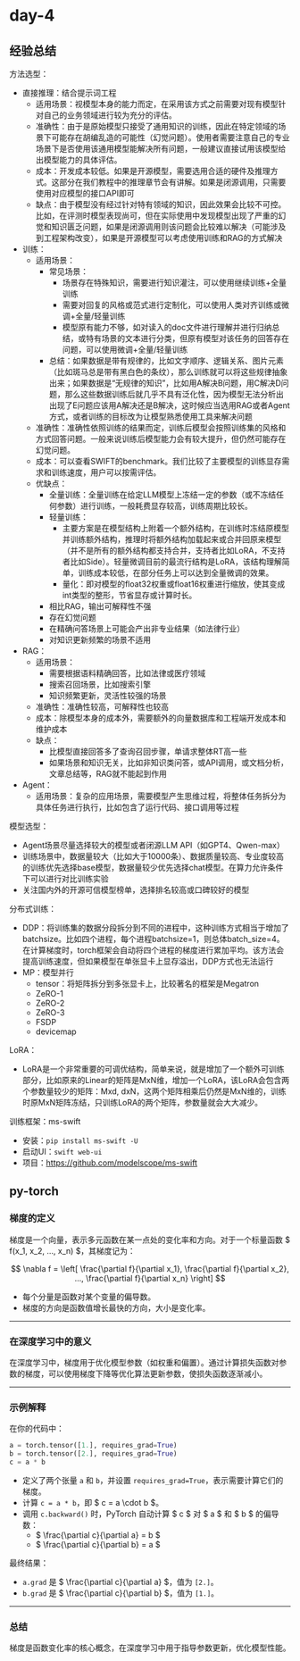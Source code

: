 # day-4

## 经验总结

方法选型：

- 直接推理：结合提示词工程
  - 适用场景：视模型本身的能力而定，在采用该方式之前需要对现有模型针对自己的业务领域进行较为充分的评估。
  - 准确性：由于是原始模型只接受了通用知识的训练，因此在特定领域的场景下可能存在胡编乱造的可能性（幻觉问题）。使用者需要注意自己的专业场景下是否使用该通用模型能解决所有问题，一般建议直接试用该模型给出模型能力的具体评估。
  - 成本：开发成本较低。如果是开源模型，需要选用合适的硬件及推理方式。这部分在我们教程中的推理章节会有讲解。如果是闭源调用，只需要使用对应模型的接口API即可
  - 缺点：由于模型没有经过针对特有领域的知识，因此效果会比较不可控。比如，在评测时模型表现尚可，但在实际使用中发现模型出现了严重的幻觉和知识匮乏问题，如果是闭源调用则该问题会比较难以解决（可能涉及到工程架构改变），如果是开源模型可以考虑使用训练和RAG的方式解决
- 训练：
  - 适用场景：
    - 常见场景：
      - 场景存在特殊知识，需要进行知识灌注，可以使用继续训练+全量训练
      - 需要对回复的风格或范式进行定制化，可以使用人类对齐训练或微调+全量/轻量训练
      - 模型原有能力不够，如对读入的doc文件进行理解并进行归纳总结，或特有场景的文本进行分类，但原有模型对该任务的回答存在问题，可以使用微调+全量/轻量训练
    - 总结：如果数据是带有规律的，比如文字顺序、逻辑关系、图片元素（比如斑马总是带有黑白色的条纹），那么训练就可以将这些规律抽象出来；如果数据是“无规律的知识”，比如用A解决B问题，用C解决D问题，那么这些数据训练后就几乎不具有泛化性，因为模型无法分析出出现了E问题应该用A解决还是B解决，这时候应当选用RAG或者Agent方式，或者训练的目标改为让模型熟悉使用工具来解决问题
  - 准确性：准确性依照训练的结果而定，训练后模型会按照训练集的风格和方式回答问题。一般来说训练后模型能力会有较大提升，但仍然可能存在幻觉问题。
  - 成本：可以查看SWIFT的benchmark。我们比较了主要模型的训练显存需求和训练速度，用户可以按需评估。
  - 优缺点：
    - 全量训练：全量训练在给定LLM模型上冻结一定的参数（或不冻结任何参数）进行训练，一般耗费显存较高，训练周期比较长。
    - 轻量训练：
      - 主要方案是在模型结构上附着一个额外结构，在训练时冻结原模型并训练额外结构，推理时将额外结构加载起来或合并回原来模型（并不是所有的额外结构都支持合并，支持者比如LoRA，不支持者比如Side）。轻量微调目前的最流行结构是LoRA，该结构理解简单，训练成本较低，在部分任务上可以达到全量微调的效果。
      - 量化：即对模型的float32权重或float16权重进行缩放，使其变成int类型的整形，节省显存或计算时长。
    - 相比RAG，输出可解释性不强
    - 存在幻觉问题
    - 在精确问答场景上可能会产出非专业结果（如法律行业）
    - 对知识更新频繁的场景不适用
- RAG：
  - 适用场景：
    - 需要根据语料精确回答，比如法律或医疗领域
    - 搜索召回场景，比如搜索引擎
    - 知识频繁更新，灵活性较强的场景
  - 准确性：准确性较高，可解释性也较高
  - 成本：除模型本身的成本外，需要额外的向量数据库和工程端开发成本和维护成本
  - 缺点：
    - 比模型直接回答多了查询召回步骤，单请求整体RT高一些
    - 如果场景和知识无关，比如非知识类问答，或API调用，或文档分析，文章总结等，RAG就不能起到作用
- Agent：
  - 适用场景：复杂的应用场景，需要模型产生思维过程，将整体任务拆分为具体任务进行执行，比如包含了运行代码、接口调用等过程

模型选型：

- Agent场景尽量选择较大的模型或者闭源LLM API（如GPT4、Qwen-max）
- 训练场景中，数据量较大（比如大于10000条）、数据质量较高、专业度较高的训练优先选择base模型，数据量较少优先选择chat模型。在算力允许条件下可以进行对比训练实验
- 关注国内外的开源可信模型榜单，选择排名较高或口碑较好的模型

分布式训练：

- DDP：将训练集的数据分段拆分到不同的进程中，这种训练方式相当于增加了batchsize。比如四个进程，每个进程batchsize=1，则总体batch_size=4。在计算梯度时，torch框架会自动将四个进程的梯度进行累加平均。该方法会提高训练速度，但如果模型在单张显卡上显存溢出，DDP方式也无法运行
- MP：模型并行
  - tensor：将矩阵拆分到多张显卡上，比较著名的框架是Megatron
  - ZeRO-1
  - ZeRO-2
  - ZeRO-3
  - FSDP
  - devicemap

LoRA：

- LoRA是一个非常重要的可调优结构，简单来说，就是增加了一个额外可训练部分，比如原来的Linear的矩阵是MxN维，增加一个LoRA，该LoRA会包含两个参数量较少的矩阵：Mxd, dxN，这两个矩阵相乘后仍然是MxN维的，训练时原MxN矩阵冻结，只训练LoRA的两个矩阵，参数量就会大大减少。

训练框架：ms-swift

- 安装：`pip install ms-swift -U`
- 启动UI：`swift web-ui`
- 项目：<https://github.com/modelscope/ms-swift>

## py-torch

### 梯度的定义
梯度是一个向量，表示多元函数在某一点处的变化率和方向。对于一个标量函数 $ f(x_1, x_2, ..., x_n) $，其梯度记为：

$$
\nabla f = \left[ \frac{\partial f}{\partial x_1}, \frac{\partial f}{\partial x_2}, ..., \frac{\partial f}{\partial x_n} \right]
$$

- 每个分量是函数对某个变量的偏导数。
- 梯度的方向是函数值增长最快的方向，大小是变化率。

---

### 在深度学习中的意义
在深度学习中，梯度用于优化模型参数（如权重和偏置）。通过计算损失函数对参数的梯度，可以使用梯度下降等优化算法更新参数，使损失函数逐渐减小。

---

### 示例解释
在你的代码中：
```python
a = torch.tensor([1.], requires_grad=True)
b = torch.tensor([2.], requires_grad=True)
c = a * b
```
- 定义了两个张量 `a` 和 `b`，并设置 `requires_grad=True`，表示需要计算它们的梯度。
- 计算 `c = a * b`，即 $ c = a \cdot b $。
- 调用 `c.backward()` 时，PyTorch 自动计算 $ c $ 对 $ a $ 和 $ b $ 的偏导数：
  - $ \frac{\partial c}{\partial a} = b $
  - $ \frac{\partial c}{\partial b} = a $

最终结果：
- `a.grad` 是 $ \frac{\partial c}{\partial a} $，值为 `[2.]`。
- `b.grad` 是 $ \frac{\partial c}{\partial b} $，值为 `[1.]`。

---

### 总结
梯度是函数变化率的核心概念，在深度学习中用于指导参数更新，优化模型性能。

